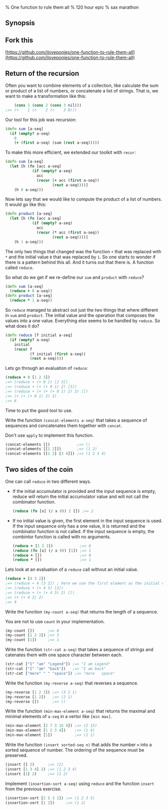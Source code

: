 % One function to rule them all
% 120 hour epic
% sax marathon

## Synopsis

## Fork this

[https://github.com/iloveponies/one-function-to-rule-them-all](https://github.com/iloveponies/one-function-to-rule-them-all)

## Return of the recursion

Often you want to combine elements of a collection, like calculate the sum or
product of a list of numbers, or concatenate a list of strings. That is, we
want to make a transformation like this:

~~~clojure
    (cons 1 (cons 2 (cons 3 nil)))
;=> (+    1 (+    2 (+    3 0)))
~~~

Our tool for this job was recursion:

~~~clojure
(defn sum [a-seq]
  (if (empty? a-seq)
    0
    (+ (first a-seq) (sum (rest a-seq)))))
~~~

To make this more efficient, we extended our toolkit with `recur`:

~~~clojure
(defn sum [a-seq]
  (let [h (fn [acc a-seq]
            (if (empty? a-seq)
              acc
              (recur (+ acc (first a-seq))
                     (rest a-seq))))]
    (h 0 a-seq)))
~~~

Now lets say that we would like to compute the product of a list of numbers.
It would go like this:

~~~clojure
(defn product [a-seq]
  (let [h (fn [acc a-seq]
            (if (empty? a-seq)
              acc
              (recur (* acc (first a-seq))
                     (rest a-seq))))]
    (h 1 a-seq)))
~~~

The only two things that changed was the function `+` that was replaced with
`*` and the initial value `0` that was replaced by `1`. So one starts to
wonder if there is a pattern behind this all. And it turns out that there is.
A function called `reduce`.

So what do we get if we re-define our `sum` and `product` with `reduce`?

~~~clojure
(defn sum [a-seq]
  (reduce + 0 a-seq))
(defn product [a-seq]
  (reduce * 1 a-seq))
~~~

So `reduce` managed to abstract out just the two things that where different
in `sum` and `product`. The initial value and the operation that composes the
values into a one value. Everything else seems to be handled by `reduce`. So
what does it do?

~~~clojure
(defn reduce [f initial a-seq]
  (if (empty? a-seq)
    initial
    (recur f
           (f initial (first a-seq))
           (rest a-seq))))
~~~

Lets go through an evaluation of `reduce`:

~~~clojure
(reduce + 0 [1 2 3])
;=> (reduce + (+ 0 1) [2 3])
;=> (reduce + (+ (+ 0 1) 2) [3])
;=> (reduce + (+ (+ (+ 0 1) 2) 3) [])
;=> (+ (+ (+ 0 1) 2) 3)
;=> 6
~~~

Time to put the good tool to use.

<exercise>

Write the function `(concat-elements a-seq)` that takes a sequence of
sequences and concatenates them together with `concat`.

Don't use `apply` to implement this function.

~~~clojure
(concat-elements [])            ;=> ()
(concat-elements [[1 2]])       ;=> (1 2)
(concat-elements [[1 2] [3 4]]) ;=> (1 2 3 4)
~~~

</exercise>

## Two sides of the coin

One can call `reduce` in two different ways.

- If the initial accumulator is provided and the input sequence is empty,
  reduce will return the initial accumulator value and will not call the
  combinator function.
  
    ~~~clojure
    (reduce (fn [x] (/ x 0)) 2 []) ;=> 2
    ~~~
    
- If no initial value is given, the first element in the input sequence is
  used. If the input sequence only has a one value, it is returned and the
  combinator function is not called. If the input sequence is empty, the
  combintor function is called with no arguments.
  
    ~~~clojure
    (reduce + [1 2 3])            ;=> 6
    (reduce (fn [x] (/ x 0)) [1]) ;=> 1
    (reduce + [])                 ;=> 0
    (reduce * [])                 ;=> 1
    ~~~

Lets look at an evaluation of a `reduce` call without an initial value.

~~~clojure
(reduce + [4 3 2])
;=> (reduce + 4 [3 2]) ; here we use the first element as the initial value
;=> (reduce + (+ 4 3) [2])
;=> (reduce + (+ (+ 4 3) 2) [])
;=> (+ (+ 4 3) 2)
;=> 9
~~~

<exercise>

Write the function `(my-count a-seq)` that returns the length of a sequence.

You are not to use `count` in your implementation.

~~~clojure
(my-count [])      ;=> 0
(my-count [1 2 3]) ;=> 3
(my-count [1])     ;=> 1
~~~

</exercise>

<exercise>

Write the function `(str-cat a-seq)` that takes a sequence of strings and
catenates them with one space character between each.

~~~clojure
(str-cat ["I" "am" "Legend"]) ;=> "I am Legend"
(str-cat ["I" "am" "back"])   ;=> "I am back"
(str-cat ["more" " " "space"]) ;=> "more   space"
~~~

</exercise>

<exercise>

Write the function `(my-reverse a-seq)` that reverses a sequence.

~~~clojure
(my-reverse [1 2 3]) ;=> (3 2 1)
(my-reverse [1 2])   ;=> (2 1)
(my-reverse [])      ;=> ()
~~~

</exercise>

<exercise>

Write the function `(min-max-element a-seq)` that returns the maximal and
minimal elements of `a-seq` in a vertor like `[min max]`.

~~~clojure
(min-max-element [2 7 3 15 4]) ;=> (2 15)
(min-max-element [1 2 3 4])    ;=> (1 4)
(min-max-element [1])          ;=> (1 1)
~~~

</exercise>

<exercise>

Write the function `(insert sorted-seq n)` that adds the number `n` into a
sorted sequence of number. The ordering of the sequence must be preserved.

~~~clojure
(insert [] 2)      ;=> (2)
(insert [1 3 4] 2) ;=> (1 2 3 4)
(insert [1] 2)     ;=> (1 2)
~~~

</exercise>

<exercise>

Implement `(insertion-sort a-seq)` using `reduce` and the function `insert`
from the previous exercise.

~~~clojure
(insertion-sort [2 5 3 1]) ;=> (1 2 3 5)
(insertion-sort [1 2])     ;=> (1 2)
~~~

</exercise>
